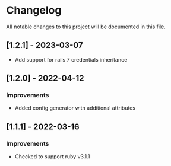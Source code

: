 # Changelog

All notable changes to this project will be documented in this file.

## [1.2.1] - 2023-03-07

- Add support for rails 7 credentials inheritance

## [1.2.0] - 2022-04-12

### Improvements

- Added config generator with additional attributes

## [1.1.1] - 2022-03-16

### Improvements

- Checked to support ruby v3.1.1
